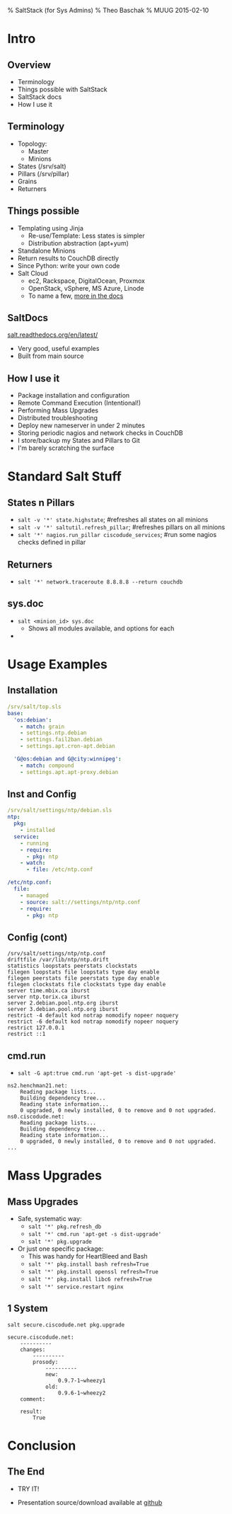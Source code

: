 % SaltStack (for Sys Admins)
% Theo Baschak
% MUUG 2015-02-10

# Intro

## Overview

*   Terminology
*   Things possible with SaltStack
*   SaltStack docs
*   How I use it

## Terminology

*   Topology:
    *   Master
    *   Minions
*   States (/srv/salt)
*   Pillars (/srv/pillar)
*   Grains
*   Returners

## Things possible

*   Templating using Jinja
    *   Re-use/Template: Less states is simpler
    *   Distribution abstraction (apt+yum)
*   Standalone Minions
*   Return results to CouchDB directly
*   Since Python: write your own code
*   Salt Cloud
    *   ec2, Rackspace, DigitalOcean, Proxmox
    *   OpenStack, vSphere, MS Azure, Linode
    *   To name a few, [more in the docs](http://docs.saltstack.com/en/latest/topics/cloud/)

## SaltDocs

[salt.readthedocs.org/en/latest/](http://salt.readthedocs.org/en/latest/)

*   Very good, useful examples
*   Built from main source

## How I use it

*   Package installation and configuration
*   Remote Command Execution (Intentional!)
*   Performing Mass Upgrades
*   Distributed troubleshooting
*   Deploy new nameserver in under 2 minutes
*   Storing periodic nagios and network checks in CouchDB
*   I store/backup my States and Pillars to Git
*   I'm barely scratching the surface

# Standard Salt Stuff

## States n Pillars

*   `salt -v '*' state.highstate`; #refreshes all states on all minions
*   `salt -v '*' saltutil.refresh_pillar`; #refreshes pillars on all minions
*   `salt '*' nagios.run_pillar ciscodude_services`; #run some nagios checks defined in pillar

## Returners

*   `salt '*' network.traceroute 8.8.8.8 --return couchdb`

## sys.doc

*   `salt <minion_id> sys.doc`
    *   Shows all modules available, and options for each
*   

# Usage Examples

## Installation

```yaml
/srv/salt/top.sls
base:
  'os:debian':
    - match: grain
    - settings.ntp.debian
    - settings.fail2ban.debian
    - settings.apt.cron-apt.debian

  'G@os:debian and G@city:winnipeg':
    - match: compound
    - settings.apt.apt-proxy.debian
```

## Inst and Config

```yaml
/srv/salt/settings/ntp/debian.sls
ntp:
  pkg:
    - installed
  service:
    - running
    - require:
      - pkg: ntp
    - watch:
      - file: /etc/ntp.conf

/etc/ntp.conf:
  file:
    - managed
    - source: salt://settings/ntp/ntp.conf
    - require:
      - pkg: ntp
```

## Config (cont)

```
/srv/salt/settings/ntp/ntp.conf
driftfile /var/lib/ntp/ntp.drift
statistics loopstats peerstats clockstats
filegen loopstats file loopstats type day enable
filegen peerstats file peerstats type day enable
filegen clockstats file clockstats type day enable
server time.mbix.ca iburst
server ntp.torix.ca iburst
server 2.debian.pool.ntp.org iburst
server 3.debian.pool.ntp.org iburst
restrict -4 default kod notrap nomodify nopeer noquery
restrict -6 default kod notrap nomodify nopeer noquery
restrict 127.0.0.1
restrict ::1
```

## cmd.run

*   `salt -G apt:true cmd.run 'apt-get -s dist-upgrade'`

```
ns2.henchman21.net:
    Reading package lists...
    Building dependency tree...
    Reading state information...
    0 upgraded, 0 newly installed, 0 to remove and 0 not upgraded.
ns0.ciscodude.net:
    Reading package lists...
    Building dependency tree...
    Reading state information...
    0 upgraded, 0 newly installed, 0 to remove and 0 not upgraded.
...
```

# Mass Upgrades

## Mass Upgrades

*   Safe, systematic way:
    *   `salt '*' pkg.refresh_db`
    *   `salt '*' cmd.run 'apt-get -s dist-upgrade'`
    *   `salt '*' pkg.upgrade`
*   Or just one specific package:
    *   This was handy for HeartBleed and Bash
    *   `salt '*' pkg.install bash refresh=True`
    *   `salt '*' pkg.install openssl refresh=True`
    *   `salt '*' pkg.install libc6 refresh=True`
    *   `salt '*' service.restart nginx`

## 1 System

`salt secure.ciscodude.net pkg.upgrade`

```
secure.ciscodude.net:
    ----------
    changes:
        ----------
        prosody:
            ----------
            new:
                0.9.7-1~wheezy1
            old:
                0.9.6-1~wheezy2
    comment:

    result:
        True
```

# Conclusion

## The End

*	TRY IT!

*	Presentation source/download available at [github](https://github.com/tbaschak/salt-muug)
